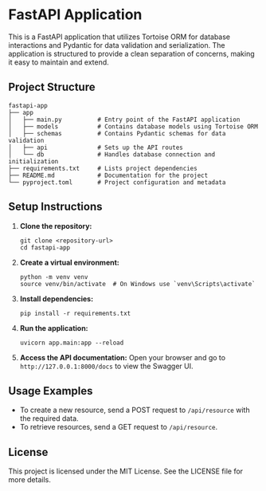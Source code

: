 # FastAPI Application

This is a FastAPI application that utilizes Tortoise ORM for database interactions and Pydantic for data validation and serialization. The application is structured to provide a clean separation of concerns, making it easy to maintain and extend.

## Project Structure

```
fastapi-app
├── app
│   ├── main.py          # Entry point of the FastAPI application
│   ├── models           # Contains database models using Tortoise ORM
│   ├── schemas          # Contains Pydantic schemas for data validation
│   ├── api              # Sets up the API routes
│   └── db               # Handles database connection and initialization
├── requirements.txt     # Lists project dependencies
├── README.md            # Documentation for the project
└── pyproject.toml       # Project configuration and metadata
```

## Setup Instructions

1. **Clone the repository:**
   ```
   git clone <repository-url>
   cd fastapi-app
   ```

2. **Create a virtual environment:**
   ```
   python -m venv venv
   source venv/bin/activate  # On Windows use `venv\Scripts\activate`
   ```

3. **Install dependencies:**
   ```
   pip install -r requirements.txt
   ```

4. **Run the application:**
   ```
   uvicorn app.main:app --reload
   ```

5. **Access the API documentation:**
   Open your browser and go to `http://127.0.0.1:8000/docs` to view the Swagger UI.

## Usage Examples

- To create a new resource, send a POST request to `/api/resource` with the required data.
- To retrieve resources, send a GET request to `/api/resource`.

## License

This project is licensed under the MIT License. See the LICENSE file for more details.